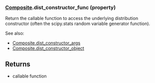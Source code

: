 ### [Composite](Composite.md).dist_constructor_func (property)




Return the callable function to access the underlying distribution
constructor (often the scipy.stats random variable generator function).

See also:

* [Composite.dist_constructor_args](Composite.dist_constructor_args.md)
* [Composite.dist_constructor_object](Composite.dist_constructor_object.md)

Returns
-------
* callable function


